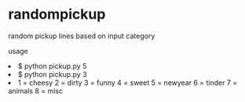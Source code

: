 # randompickup
random pickup lines based on input category

usage
<li>$ python pickup.py 5
<li>$ python pickup.py 3
 <br>
<li>
 1 = cheesy
 2 = dirty
 3 = funny
 4 = sweet
 5 = newyear
 6 = tinder
 7 = animals
 8 = misc


